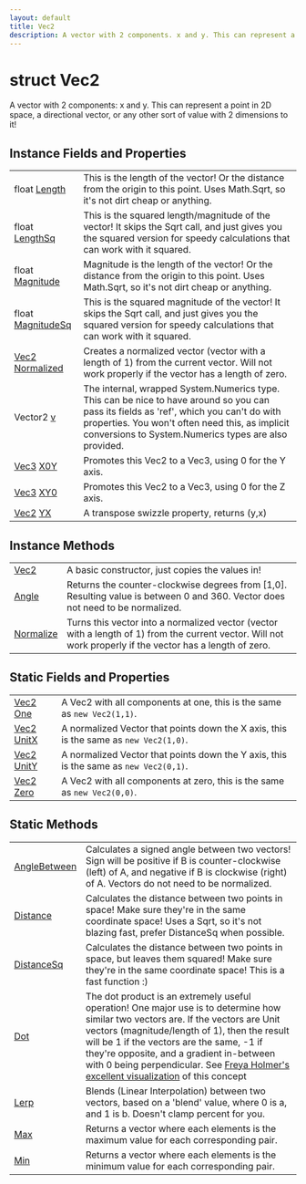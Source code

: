 ```yaml
---
layout: default
title: Vec2
description: A vector with 2 components. x and y. This can represent a point in 2D space, a directional vector, or any other sort of value with 2 dimensions to it!
---
```

# struct Vec2

A vector with 2 components: x and y. This can represent a
point in 2D space, a directional vector, or any other sort of value
with 2 dimensions to it!


## Instance Fields and Properties

|  |  |
|--|--|
|float [Length]({{site.url}}/Pages/Reference/Vec2/Length.html)|This is the length of the vector! Or the distance from the origin to this point. Uses Math.Sqrt, so it's not dirt cheap or anything.|
|float [LengthSq]({{site.url}}/Pages/Reference/Vec2/LengthSq.html)|This is the squared length/magnitude of the vector! It skips the Sqrt call, and just gives you the squared version for speedy calculations that can work with it squared.|
|float [Magnitude]({{site.url}}/Pages/Reference/Vec2/Magnitude.html)|Magnitude is the length of the vector! Or the distance from the origin to this point. Uses Math.Sqrt, so it's not dirt cheap or anything.|
|float [MagnitudeSq]({{site.url}}/Pages/Reference/Vec2/MagnitudeSq.html)|This is the squared magnitude of the vector! It skips the Sqrt call, and just gives you the squared version for speedy calculations that can work with it squared.|
|[Vec2]({{site.url}}/Pages/Reference/Vec2.html) [Normalized]({{site.url}}/Pages/Reference/Vec2/Normalized.html)|Creates a normalized vector (vector with a length of 1) from the current vector. Will not work properly if the vector has a length of zero.|
|Vector2 [v]({{site.url}}/Pages/Reference/Vec2/v.html)|The internal, wrapped System.Numerics type. This can be nice to have around so you can pass its fields as 'ref', which you can't do with properties. You won't often need this, as implicit conversions to System.Numerics types are also provided.|
|[Vec3]({{site.url}}/Pages/Reference/Vec3.html) [X0Y]({{site.url}}/Pages/Reference/Vec2/X0Y.html)|Promotes this Vec2 to a Vec3, using 0 for the Y axis.|
|[Vec3]({{site.url}}/Pages/Reference/Vec3.html) [XY0]({{site.url}}/Pages/Reference/Vec2/XY0.html)|Promotes this Vec2 to a Vec3, using 0 for the Z axis.|
|[Vec2]({{site.url}}/Pages/Reference/Vec2.html) [YX]({{site.url}}/Pages/Reference/Vec2/YX.html)|A transpose swizzle property, returns (y,x)|


## Instance Methods

|  |  |
|--|--|
|[Vec2]({{site.url}}/Pages/Reference/Vec2/Vec2.html)|A basic constructor, just copies the values in!|
|[Angle]({{site.url}}/Pages/Reference/Vec2/Angle.html)|Returns the counter-clockwise degrees from [1,0]. Resulting value is between 0 and 360. Vector does not need to be normalized.|
|[Normalize]({{site.url}}/Pages/Reference/Vec2/Normalize.html)|Turns this vector into a normalized vector (vector with a length of 1) from the current vector. Will not work properly if the vector has a length of zero.|


## Static Fields and Properties

|  |  |
|--|--|
|[Vec2]({{site.url}}/Pages/Reference/Vec2.html) [One]({{site.url}}/Pages/Reference/Vec2/One.html)|A Vec2 with all components at one, this is the same as `new Vec2(1,1)`.|
|[Vec2]({{site.url}}/Pages/Reference/Vec2.html) [UnitX]({{site.url}}/Pages/Reference/Vec2/UnitX.html)|A normalized Vector that points down the X axis, this is the same as `new Vec2(1,0)`.|
|[Vec2]({{site.url}}/Pages/Reference/Vec2.html) [UnitY]({{site.url}}/Pages/Reference/Vec2/UnitY.html)|A normalized Vector that points down the Y axis, this is the same as `new Vec2(0,1)`.|
|[Vec2]({{site.url}}/Pages/Reference/Vec2.html) [Zero]({{site.url}}/Pages/Reference/Vec2/Zero.html)|A Vec2 with all components at zero, this is the same as `new Vec2(0,0)`.|


## Static Methods

|  |  |
|--|--|
|[AngleBetween]({{site.url}}/Pages/Reference/Vec2/AngleBetween.html)|Calculates a signed angle between two vectors! Sign will be positive if B is counter-clockwise (left) of A, and negative if B is clockwise (right) of A. Vectors do not need to be normalized.|
|[Distance]({{site.url}}/Pages/Reference/Vec2/Distance.html)|Calculates the distance between two points in space! Make sure they're in the same coordinate space! Uses a Sqrt, so it's not blazing fast, prefer DistanceSq when possible.|
|[DistanceSq]({{site.url}}/Pages/Reference/Vec2/DistanceSq.html)|Calculates the distance between two points in space, but leaves them squared! Make sure they're in the same coordinate space! This is a fast function :)|
|[Dot]({{site.url}}/Pages/Reference/Vec2/Dot.html)|The dot product is an extremely useful operation! One major use is to determine how similar two vectors are. If the vectors are Unit vectors (magnitude/length of 1), then the result will be 1 if the vectors are the same, -1 if they're opposite, and a gradient in-between with 0 being perpendicular. See [Freya Holmer's excellent visualization](https://twitter.com/FreyaHolmer/status/1200807790580768768) of this concept|
|[Lerp]({{site.url}}/Pages/Reference/Vec2/Lerp.html)|Blends (Linear Interpolation) between two vectors, based on a 'blend' value, where 0 is a, and 1 is b. Doesn't clamp percent for you.|
|[Max]({{site.url}}/Pages/Reference/Vec2/Max.html)|Returns a vector where each elements is the maximum value for each corresponding pair.|
|[Min]({{site.url}}/Pages/Reference/Vec2/Min.html)|Returns a vector where each elements is the minimum value for each corresponding pair.|

